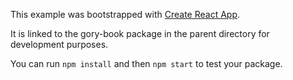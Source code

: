 This example was bootstrapped with [Create React App](https://github.com/facebook/create-react-app).

It is linked to the gory-book package in the parent directory for development purposes.

You can run `npm install` and then `npm start` to test your package.
